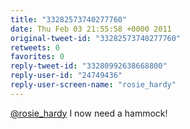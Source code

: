 ```yaml
---
title: "33282573740277760"
date: Thu Feb 03 21:55:58 +0000 2011
original-tweet-id: "33282573740277760"
retweets: 0
favorites: 0
reply-tweet-id: "33280992638668800"
reply-user-id: "24749436"
reply-user-screen-name: "rosie_hardy"
---
```

<a href="https://twitter.com/rosie_hardy">@rosie_hardy</a> I now need a hammock!

